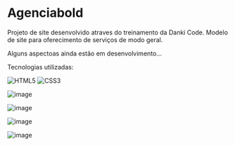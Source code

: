 ﻿# Agenciabold

 Projeto de site desenvolvido atraves do treinamento da Danki Code. 
 Modelo de site para oferecimento de serviços de modo geral.
 
 Alguns aspectoas ainda estão em desenvolvimento...

 Tecnologias utilizadas:
 
![HTML5](https://img.shields.io/badge/-HTML5-E34F26?style=flat&labelColor=E34F26&logo=html5&logoColor=ffffff)
![CSS3](https://img.shields.io/badge/-CSS3-1572B6?style=flat&labelColor=1572B6&logo=css3&logoColor=ffffff)


![image](https://github.com/Brunnosr12/Agenciabold_DC/assets/143046335/49901330-a426-411d-b99a-d37e6739d21c)

![image](https://github.com/Brunnosr12/Agenciabold_DC/assets/143046335/598b1b34-37fc-47cb-87d7-94a5fd287765)

![image](https://github.com/Brunnosr12/Agenciabold_DC/assets/143046335/51e8be94-ccb3-4af9-bc0a-0156c2286cab)

![image](https://github.com/Brunnosr12/Agenciabold_DC/assets/143046335/65f7f971-abf5-4415-bbba-1a05a81913af)
